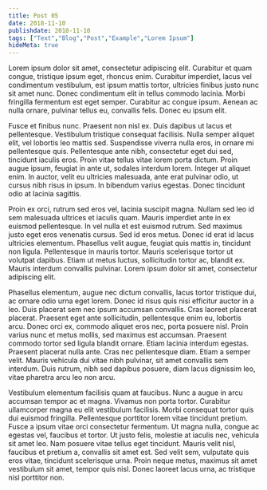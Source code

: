 ```yaml
---
title: Post 05
date: 2018-11-10
publishdate: 2018-11-10
tags: ["Text","Blog","Post","Example","Lorem Ipsum"]
hideMeta: true
---
```

Lorem ipsum dolor sit amet, consectetur adipiscing elit. Curabitur et quam congue, tristique ipsum eget, rhoncus enim. Curabitur imperdiet, lacus vel condimentum vestibulum, est ipsum mattis tortor, ultricies finibus justo nunc sit amet nunc. Donec condimentum elit in tellus commodo lacinia. Morbi fringilla fermentum est eget semper. Curabitur ac congue ipsum. Aenean ac nulla ornare, pulvinar tellus eu, convallis felis. Donec eu ipsum elit.

Fusce et finibus nunc. Praesent non nisl ex. Duis dapibus ut lacus et pellentesque. Vestibulum tristique consequat facilisis. Nulla semper aliquet elit, vel lobortis leo mattis sed. Suspendisse viverra nulla eros, in ornare mi pellentesque quis. Pellentesque ante nibh, consectetur eget dui sed, tincidunt iaculis eros. Proin vitae tellus vitae lorem porta dictum. Proin augue ipsum, feugiat in ante ut, sodales interdum lorem. Integer ut aliquet enim. In auctor, velit eu ultricies malesuada, ante erat pulvinar odio, ut cursus nibh risus in ipsum. In bibendum varius egestas. Donec tincidunt odio at lacinia sagittis.

Proin ex orci, rutrum sed eros vel, lacinia suscipit magna. Nullam sed leo id sem malesuada ultrices et iaculis quam. Mauris imperdiet ante in ex euismod pellentesque. In vel nulla et est euismod rutrum. Sed maximus justo eget eros venenatis cursus. Sed id eros metus. Donec id erat id lacus ultricies elementum. Phasellus velit augue, feugiat quis mattis in, tincidunt non ligula. Pellentesque in mauris tortor. Mauris scelerisque tortor ut volutpat dapibus. Etiam ut metus luctus, sollicitudin tortor ac, blandit ex. Mauris interdum convallis pulvinar. Lorem ipsum dolor sit amet, consectetur adipiscing elit.

Phasellus elementum, augue nec dictum convallis, lacus tortor tristique dui, ac ornare odio urna eget lorem. Donec id risus quis nisi efficitur auctor in a leo. Duis placerat sem nec ipsum accumsan convallis. Cras laoreet placerat placerat. Praesent eget ante sollicitudin, pellentesque enim eu, lobortis arcu. Donec orci ex, commodo aliquet eros nec, porta posuere nisl. Proin varius nunc et metus mollis, sed maximus est accumsan. Praesent commodo tortor sed ligula blandit ornare. Etiam lacinia interdum egestas. Praesent placerat nulla ante. Cras nec pellentesque diam. Etiam a semper velit. Mauris vehicula dui vitae nibh pulvinar, sit amet convallis sem interdum. Duis rutrum, nibh sed dapibus posuere, diam lacus dignissim leo, vitae pharetra arcu leo non arcu.

Vestibulum elementum facilisis quam at faucibus. Nunc a augue in arcu accumsan tempor ac et magna. Vivamus non porta tortor. Curabitur ullamcorper magna eu elit vestibulum facilisis. Morbi consequat tortor quis dui euismod fringilla. Pellentesque porttitor lorem vitae tincidunt pretium. Fusce a ipsum vitae orci consectetur fermentum. Ut magna nulla, congue ac egestas vel, faucibus et tortor. Ut justo felis, molestie at iaculis nec, vehicula sit amet leo. Nam posuere vitae tellus eget tincidunt. Mauris velit nisl, faucibus et pretium a, convallis sit amet est. Sed velit sem, vulputate quis eros vitae, tincidunt scelerisque urna. Proin neque metus, maximus sit amet vestibulum sit amet, tempor quis nisl. Donec laoreet lacus urna, ac tristique nisl porttitor non.